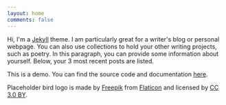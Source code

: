 ```yaml
---
layout: home
comments: false
---
```


Hi, I'm a [Jekyll](https://jekyllrb.com/) theme. I am particularly great for a writer's blog or personal webpage. You can also use collections to hold your other writing projects, such as poetry. In this paragraph, you can provide some information about yourself. Below, your 3 most recent posts are listed. 

This is a demo. You can find the source code and documentation [here](https://github.com/lingxz/sparrow). 

Placeholder bird logo is made by [Freepik](http://www.freepik.com) from [Flaticon](http://www.flaticon.com) and licensed by [CC 3.0 BY](http://creativecommons.org/licenses/by/3.0/).






